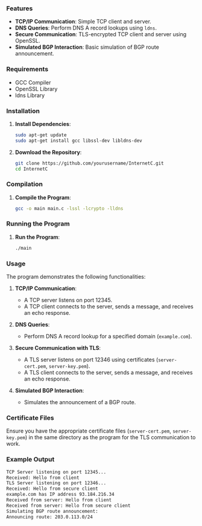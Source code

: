 ### Features

- **TCP/IP Communication**: Simple TCP client and server.
- **DNS Queries**: Perform DNS A record lookups using `ldns`.
- **Secure Communication**: TLS-encrypted TCP client and server using OpenSSL.
- **Simulated BGP Interaction**: Basic simulation of BGP route announcement.

### Requirements

- GCC Compiler
- OpenSSL Library
- ldns Library

### Installation

1. **Install Dependencies**:
   ```bash
   sudo apt-get update
   sudo apt-get install gcc libssl-dev libldns-dev
   ```

2. **Download the Repository**:
   ```bash
   git clone https://github.com/yourusername/InternetC.git
   cd InternetC
   ```

### Compilation

1. **Compile the Program**:
   ```bash
   gcc -o main main.c -lssl -lcrypto -lldns
   ```

### Running the Program

1. **Run the Program**:
   ```bash
   ./main
   ```

### Usage

The program demonstrates the following functionalities:

1. **TCP/IP Communication**:
   - A TCP server listens on port 12345.
   - A TCP client connects to the server, sends a message, and receives an echo response.

2. **DNS Queries**:
   - Perform DNS A record lookup for a specified domain (`example.com`).

3. **Secure Communication with TLS**:
   - A TLS server listens on port 12346 using certificates (`server-cert.pem`, `server-key.pem`).
   - A TLS client connects to the server, sends a message, and receives an echo response.

4. **Simulated BGP Interaction**:
   - Simulates the announcement of a BGP route.

### Certificate Files

Ensure you have the appropriate certificate files (`server-cert.pem`, `server-key.pem`) in the same directory as the program for the TLS communication to work.

### Example Output

```bash
TCP Server listening on port 12345...
Received: Hello from client
TLS Server listening on port 12346...
Received: Hello from secure client
example.com has IP address 93.184.216.34
Received from server: Hello from client
Received from server: Hello from secure client
Simulating BGP route announcement:
Announcing route: 203.0.113.0/24
```

